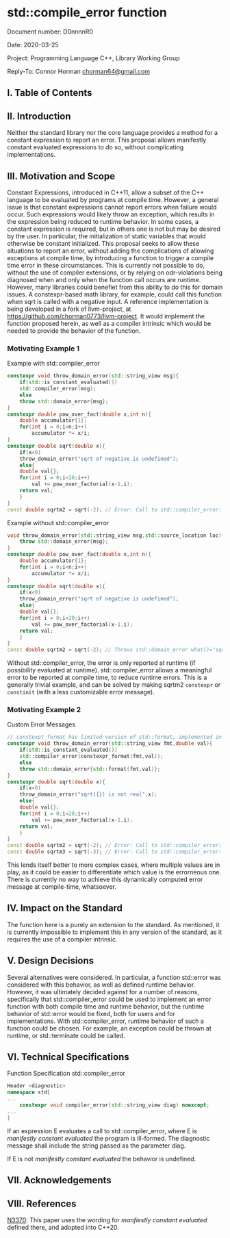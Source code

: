 # std::compile_error function
Document number: D0nnnnR0

Date: 2020-03-25

Project: Programming Language C++, Library Working Group

Reply-To: Connor Horman <chorman64@gmail.com>

## I. Table of Contents

## II. Introduction

Neither the standard library nor the core language provides a method for a constant expression to report an error.
 This proposal allows manifestly constant evaluated expressions to do so,
 without complicating implementations.

## III. Motivation and Scope

Constant Expressions, introduced in C++11, allow a subset of the C++ language to be evaluated by programs at compile time. However, a general issue is that constant expressions cannot report errors when failure would occur.
Such expressions would likely throw an exception, which results in the expression being reduced to runtime behavior. In some cases, a constant expression is required, but in others one is not but may be desired by the user. In particular, the initialization of static variables that would otherwise be constant initialized. This proposal seeks to allow these situations to report an error, without adding the complications of allowing exceptions at compile time, by introducing a function to trigger a compile time error in these circumstances.
This is currently not possible to do, without the use of compiler extensions, or by relying on odr-violations being diagnosed when and only when the function call occurs are runtime.
However, many libraries could benefiet from this ability to do this for domain issues. A constexpr-based math library, for example, could call this function when sqrt is called with a negative input.
A reference implementation is being developed in a fork of llvm-project, at <https://github.com/chorman0773/llvm-project>. It would implement the function proposed herein, as well as a compiler intrinsic which would be needed to provide the behavior of the function.

### Motivating Example 1

Example with std::compiler_error
```c++
constexpr void throw_domain_error(std::string_view msg){
    if(std::is_constant_evaluated())
	std::compiler_error(msg);
    else
	throw std::domain_error{msg};
}
constexpr double pow_over_fact(double x,int n){
    double accumulator{1};
    for(int i = 0;i<n;i++)
        accumulator *= x/i;
}
constexpr double sqrt(double x){
    if(x<0)
	throw_domain_error("sqrt of negative is undefined");
    else{
	double val{};
	for(int i = 0;i<20;i++)
	    val += pow_over_factorial(x-1,i);
	return val;
    }
}
const double sqrtm2 = sqrt(-2); // Error: Call to std::compiler_error:  "sqrt negative is undefined"
```

Example without std::compiler_error

```c++
void throw_domain_error(std::string_view msg,std::source_location loc){
    throw std::domain_error{msg};
}
constexpr double pow_over_fact(double x,int n){
    double accumulator{1};
    for(int i = 0;i<n;i++)
        accumulator *= x/i;
}
constexpr double sqrt(double x){
    if(x<0)
	throw_domain_error("sqrt of negative is undefined");
    else{
	double val{};
	for(int i = 0;i<20;i++)
	    val += pow_over_factorial(x-1,i);
	return val;
    }
}
const double sqrtm2 = sqrt(-2); // Throws std::domain_error what()="sqrt of negative is undefined" at runtime.
```

Without std::compiler_error, the error is only reported at runtime (if possibility evaluated at runtime). std::compiler_error allows a meaningful error to be reported at compile time, to reduce runtime errors.
This is a generally trivial example, and can be solved by making sqrtm2 `constexpr` or `constinit` (with a less customizable error message). 

### Motivating Example 2

Custom Error Messages

```c++
// constexpt_format has limited version of std::format, implemented in constexpr
constexpr void throw_domain_error(std::string_view fmt,double val){
    if(std::is_constant_evaluated())
	std::compiler_error(constexpr_format(fmt,val));
    else
	throw std::domain_error{std::format(fmt,val)};
}
constexpr double sqrt(double x){
    if(x<0)
	throw_domain_error("sqrt({}) is not real",x);
    else{
	double val{};
	for(int i = 0;i<20;i++)
	    val += pow_over_factorial(x-1,i);
	return val;
    }
}
const double sqrtm2 = sqrt(-2); // Error: Call to std::compiler_error: "sqrt(-2.0) is not real"
const double sqrtm3 = sqrt(-3); // Error: Call to std::compiler_error: "sqrt(-3.0) is not real"
```

This lends itself better to more complex cases, where multiple values are in play, as it could be easier to differentiate which value is the errorneous one. 
There is currently no way to achieve this dynamically computed error message at compile-time, whatsoever.

## IV. Impact on the Standard

The function here is a purely an extension to the standard. 
As mentioned, it is currently impossible to implement this in any version of the standard, as it requires the use of a compiler intrinsic.

## V. Design Decisions
Several alternatives were considered. In particular, a function std::error was considered with this behavior, as well as defined runtime behavior. However, it was ultimately decided against for a number of reasons, specifically that std::compiler_error could be used to implement an error function with both compile time and runtime behavior, but the runtime behavior of std::error would be fixed, both for users and for implementations. With std::compiler_error, runtime behavior of such a function could be chosen. For example, an exception could be thrown at runtime, or std::terminate could be called. 

## VI. Technical Specifications

Function Specification std::compiler_error

```c++
Header <diagnostic>
namespace std{
...
    constexpr void compiler_error(std::string_view diag) noexcept;
...
}
```

If an expression E evaluates a call to std::compiler_error, where E is *manifestly constant evaluated* the program is ill-formed.
The diagnostic message shall include the string passed as the parameter diag.

If E is not *manifestly constant evaluated* the behavior is undefined.

## VII. Acknowledgements

## VIII. References

[N3370](https://open-std.org/jtc1/sc22/wg21/docs/papers/2012/n3370.html): This paper uses the wording for *manfiestly constant evaluated* defined there, and adopted into C++20. 
